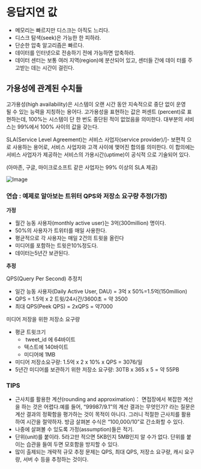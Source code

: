 # 응답지연 값

-   메모리는 빠르지만 디스크는 아직도 느리다.
-   디스크 탐색(seek)은 가능한 한 피하라.
-   단순한 압축 알고리즘은 빠르다.
-   데이터를 인터넷으로 전송하기 전에 가능하면 압축하라.
-   데이터 센터는 보통 여러 지역(region)에 분산되어 있고, 센터들 간에 데이 터를 주고받는 데는 시간이 걸린다.

## 가용성에 관계된 수치들

고가용성(high availability)은 시스템이 오랜 시간 동안 지속적으로 중단 없이 운영될 수 있는 능력을 지칭하는 용어다. 고가용성을 표현하는 값은 퍼센트 (percent)로 표현하는데, 100%는 시스템이 단 한 번도 중단된 적이 없었음을 의미한다. 대부분의 서비스는 99%에서 100% 사이의 값을 갖는다.

SLA(Service Level Agreement)는 서비스 사업자(service provider)/\]- 보편적 으로 사용하는 용어로, 서비스 사업자와 고객 사이에 맺어진 합의를 의미한다. 이 합의에는 서비스 사업자가 제공하는 서비스의 가용시간(uptime)이 공식적 으로 기술되어 있다.

(아마존, 구글, 마이크로소프트 같은 사업자는 99% 이상의 SLA 제공)

![Image](https://github.com/user-attachments/assets/4d767fe5-917a-417d-984f-55b7b2fd5b1b)

### 연습 : 예제로 알아보는 트위터 QPS와 저장소 요구량 추정(가정)

**가정**

-   월간 능동 사용자(monthly active user)는 3억(300million) 명이다.
-   50%의 사용자가 트위터를 매일 사용한다.
-   평균적으로 각 사용자는 매일 2건의 트윗을 올린다
-   미디어를 포함하는 트윗은10%정도다.
-   데이터는5년간 보관된다.

**추정**

QPS(Query Per Second) 추정치

-   일간 능동 사용자(Daily Active User, DAU) = 3억 x 50%=1.5억(150million)
-   QPS = 1.5억 x 2 트윗/24시간/3600초 = 약 3500
-   최대 QPS(Peek QPS) = 2xQPS = 약7000

미디어 저장을 위한 저장소 요구량

-   평균 트윗크기
    -    tweet\_id 에 64바이트
    -   텍스트에 140바이트
    -   미디어에 1MB
-   미디어 저장소요구량: 1.5억 x 2 x 10% x QPS = 3076/일
-   5년간 미디어를 보관하기 위한 저장소 요구량: 30TB x 365 x 5 = 약 55PB

### TIPS

-   근사치를 활용한 계산(rounding and approximation)： 면접장에서 복잡한 계산을 하는 것은 어렵다.예를 들어, “99987/9.1”의 계산 결과는 무엇인가? 라는 질문은 계산 결과의 정확함을 평가하는 것이 목적이 아니다. 그러니 적절한 근사치를 활용하여 시간을 절약하자. 방금 살펴본 수식은 “100,000/10”로 간소화할 수 있다.
-   나중에 살펴볼 수 있도록 가정(assumption)들은 적기.
-   단위(unit)를 붙이라. 5라고만 적으면 5KB인지 5MB인지 알 수가 없다. 단위를 붙이는 습관을 들여 두면 모호함을 방지할 수 있다.
-   많이 출제되는 개략적 규모 추정 문제는 QPS, 최대 QPS, 저장소 요구량, 캐시 요구량, 서버 수 등을 추정하는 것이다.
